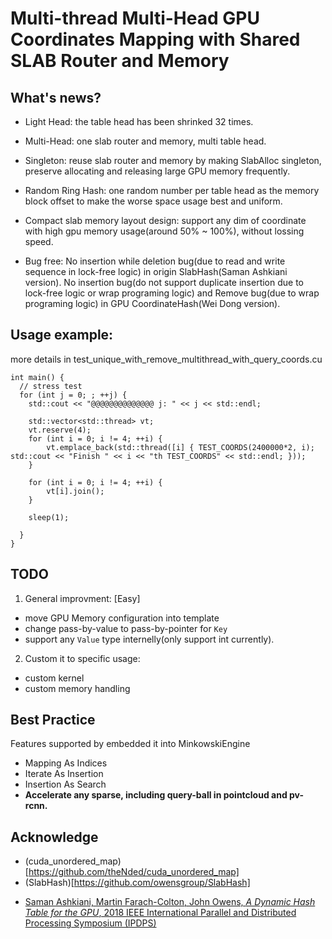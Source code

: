 # Multi-thread Multi-Head GPU Coordinates Mapping with Shared SLAB Router and Memory

## What's news?
- Light Head: the table head has been shrinked 32 times.
- Multi-Head: one slab router and memory, multi table head.
- Singleton: reuse slab router and memory by making SlabAlloc singleton,
  preserve allocating and releasing large GPU memory frequently.
- Random Ring Hash: one random number per table head as the memory block
  offset to make the worse space usage best and uniform.
- Compact slab memory layout design: support any dim of coordinate with
  high gpu memory usage(around 50% ~ 100%), without lossing speed.

- Bug free: No insertion while deletion bug(due to read and write
  sequence in lock-free logic) in origin SlabHash(Saman
  Ashkiani version).
            No insertion bug(do not support duplicate insertion due to lock-free logic or wrap programing logic) and Remove bug(due to wrap programing logic) in GPU CoordinateHash(Wei Dong version).

## Usage example:
more details in test_unique_with_remove_multithread_with_query_coords.cu

```
int main() {
  // stress test
  for (int j = 0; ; ++j) {
    std::cout << "@@@@@@@@@@@@@@ j: " << j << std::endl;

    std::vector<std::thread> vt;
    vt.reserve(4);
    for (int i = 0; i != 4; ++i) {
        vt.emplace_back(std::thread([i] { TEST_COORDS(2400000*2, i); std::cout << "Finish " << i << "th TEST_COORDS" << std::endl; }));
    }

    for (int i = 0; i != 4; ++i) {
        vt[i].join();
    }

    sleep(1);

  }
}
```

## TODO


1. General improvment: [Easy]

  - move GPU Memory configuration into template
  - change pass-by-value to pass-by-pointer for `Key`
  - support any `Value` type internelly(only support int currently).

2. Custom it to specific usage:

  - custom kernel
  - custom memory handling

## Best Practice

Features supported by embedded it into MinkowskiEngine

  - Mapping As Indices
  - Iterate As Insertion
  - Insertion As Search
  - **Accelerate any sparse, including query-ball in pointcloud and
    pv-rcnn.**

## Acknowledge

  - (cuda_unordered_map)[https://github.com/theNded/cuda_unordered_map]
  - (SlabHash)[https://github.com/owensgroup/SlabHash]
  * [Saman Ashkiani, Martin Farach-Colton, John Owens, *A Dynamic Hash Table for the GPU*, 2018 IEEE International Parallel and Distributed Processing Symposium (IPDPS)](https://ieeexplore.ieee.org/abstract/document/8425196)
